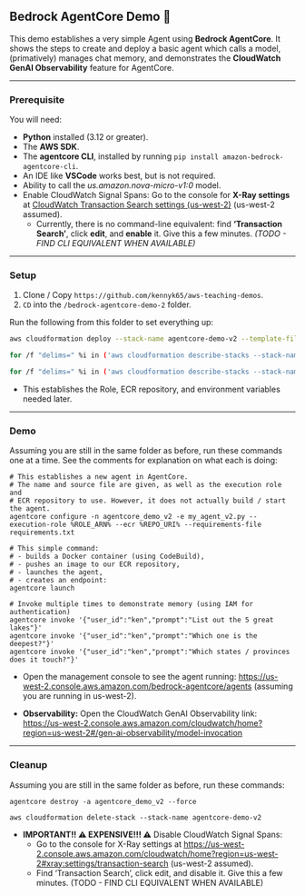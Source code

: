 ## Bedrock AgentCore Demo 🤖

This demo establishes a very simple Agent using **Bedrock AgentCore**. It shows the steps to create and deploy a basic agent which calls a model, (primatively) manages chat memory, and demonstrates the **CloudWatch GenAI Observability** feature for AgentCore.

---

### Prerequisite

You will need:

* **Python** installed (3.12 or greater).
* The **AWS SDK**.
* The **agentcore CLI**, installed by running `pip install amazon-bedrock-agentcore-cli`.
* An IDE like **VSCode** works best, but is not required.
* Ability to call the *us.amazon.nova-micro-v1:0* model.
* Enable CloudWatch Signal Spans: Go to the console for **X-Ray settings** at [CloudWatch Transaction Search settings (us-west-2)](https://us-west-2.console.aws.amazon.com/cloudwatch/home?region=us-west-2#xray:settings/transaction-search) (us-west-2 assumed). 
    * Currently, there is no command-line equivalent: find **‘Transaction Search’**, click **edit**, and **enable** it. Give this a few minutes. *(TODO - FIND CLI EQUIVALENT WHEN AVAILABLE)*

---

### Setup

1.  Clone / Copy `https://github.com/kennyk65/aws-teaching-demos`.
2.  `CD` into the `/bedrock-agentcore-demo-2` folder.

Run the following from this folder to set everything up:

```bash
aws cloudformation deploy --stack-name agentcore-demo-v2 --template-file agentcore-demo-v2.yml --capabilities CAPABILITY_NAMED_IAM

for /f "delims=" %i in ('aws cloudformation describe-stacks --stack-name agentcore-demo-v2 --query "Stacks[0].Outputs[?OutputKey=='RoleArn'] | [0].OutputValue" --output text') do set ROLE_ARN=%i

for /f "delims=" %i in ('aws cloudformation describe-stacks --stack-name agentcore-demo-v2 --query "Stacks[0].Outputs[?OutputKey=='RepositoryUri'] | [0].OutputValue" --output text') do set REPO_URI=%i
```

* This establishes the Role, ECR repository, and environment variables needed later.

---

### Demo
Assuming you are still in the same folder as before, run these commands one at a time. See the comments for explanation on what each is doing:


```
# This establishes a new agent in AgentCore.
# The name and source file are given, as well as the execution role and
# ECR repository to use. However, it does not actually build / start the agent.
agentcore configure -n agentcore_demo_v2 -e my_agent_v2.py --execution-role %ROLE_ARN% --ecr %REPO_URI% --requirements-file requirements.txt

# This simple command:
# - builds a Docker container (using CodeBuild),
# - pushes an image to our ECR repository,
# - launches the agent,
# - creates an endpoint:
agentcore launch

# Invoke multiple times to demonstrate memory (using IAM for authentication)
agentcore invoke '{"user_id":"ken","prompt":"List out the 5 great lakes"}'
agentcore invoke '{"user_id":"ken","prompt":"Which one is the deepest?"}'
agentcore invoke '{"user_id":"ken","prompt":"Which states / provinces does it touch?"}'

```

* Open the management console to see the agent running: https://us-west-2.console.aws.amazon.com/bedrock-agentcore/agents (assuming you are running in us-west-2).

* **Observability:** Open the CloudWatch GenAI Observability link: https://us-west-2.console.aws.amazon.com/cloudwatch/home?region=us-west-2#/gen-ai-observability/model-invocation

---

### Cleanup
Assuming you are still in the same folder as before, run these commands:

```
agentcore destroy -a agentcore_demo_v2 --force

aws cloudformation delete-stack --stack-name agentcore-demo-v2
```

* **IMPORTANT!! ⚠️ EXPENSIVE!!! ⚠️** Disable CloudWatch Signal Spans:
    * Go to the console for X-Ray settings at https://us-west-2.console.aws.amazon.com/cloudwatch/home?region=us-west-2#xray:settings/transaction-search (us-west-2 assumed). 
    * Find ‘Transaction Search’, click edit, and disable it. Give this a few minutes. (TODO - FIND CLI EQUIVALENT WHEN AVAILABLE)